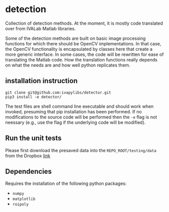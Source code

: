 # detection
Collection of detection methods. At the moment, it is mostly code
translated over from IVALab Matlab libraries.

Some of the detection methods are built on basic image processing
functions for which there should be OpenCV implementations. In that
case, the OpenCV functionality is encapsulated by classes here that
create a more generic interface. In some cases, the code will be
rewritten for ease of translating the Matlab code. How the translation
functions really depends on what the needs are and how well python
replicates them.


## installation instruction


```
git clone git@github.com:ivapylibs/detector.git
pip3 install -e detector/
```

The test files are shell command line executable and should work when
invoked, presuming that pip installation has been performed.  If no
modifications to the source code will be performed then the ``-e`` flag
is not neessary (e.g., use the flag if the underlying code will be
modified).



## Run the unit tests

Please first download the presaved data into the ```REPO_ROOT/testing/data``` from the Dropbox [link](https://www.dropbox.com/sh/l5o65khrzt4amrp/AAD9f-VshrQ8s7XNAWTUSz__a?dl=0)



## Dependencies

Requires the installation of the following python packages:

- ```numpy```
- ```matplotlib```
- ```roipoly```

